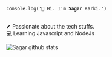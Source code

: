 <code>console.log('🙂 Hi. I'm <b>Sagar</b> Karki.')</code>

<br />
✔ Passionate about the tech stuffs.
<br />
💻 Learning Javascript and NodeJs

<br />

![Sagar github stats](https://github-readme-stats.vercel.app/api?username=sagar608&show_icons=true)
